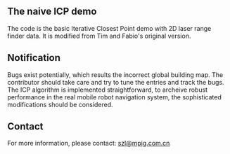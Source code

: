 ## The naive ICP demo

The code is the basic Iterative Closest Point demo with 2D laser range finder data. It is modified from Tim and Fabio's original version.

## Notification

Bugs exist potentially, which results the incorrect global building map. The contributor should take care and try to tune the entries and track the bugs. The ICP algorithm is implemented straightforward, to archeive robust performance in the real mobile robot navigation system, the sophisticated modifications should be considered.

## Contact
For more information, please contact: [szl@mpig.com.cn](http://mpig.com.cn)
